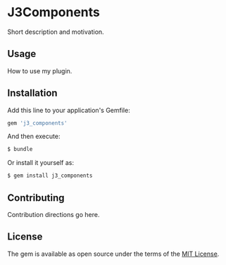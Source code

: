 # J3Components
Short description and motivation.

## Usage
How to use my plugin.

## Installation
Add this line to your application's Gemfile:

```ruby
gem 'j3_components'
```

And then execute:
```bash
$ bundle
```

Or install it yourself as:
```bash
$ gem install j3_components
```

## Contributing
Contribution directions go here.

## License
The gem is available as open source under the terms of the [MIT License](https://opensource.org/licenses/MIT).
